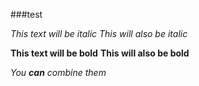 
###test

*This text will be italic*
_This will also be italic_

**This text will be bold**
__This will also be bold__

_You **can** combine them_
